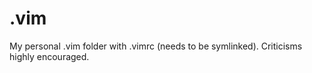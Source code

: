 .vim
====

My personal .vim folder with .vimrc (needs to be symlinked). Criticisms highly encouraged.
